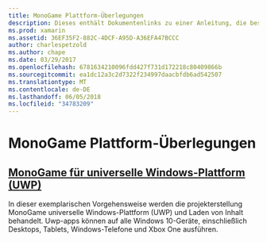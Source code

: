 ```yaml
---
title: MonoGame Plattform-Überlegungen
description: Dieses enthält Dokumentenlinks zu einer Anleitung, die beschreibt, wie MonoGame für universelle Windows-Plattform zu verwenden. Das verknüpfte Handbuch erläutert, wie zum Einrichten einer Anwendung, führen Sie es auf Xbox One, Referenzmaterial und vieles mehr.
ms.prod: xamarin
ms.assetid: 36EF35F2-882C-4DCF-A95D-A36EFA47BCCC
author: charlespetzold
ms.author: chape
ms.date: 03/29/2017
ms.openlocfilehash: 6781634210096fdd427f731d172218c80409866b
ms.sourcegitcommit: ea1dc12a3c2d7322f234997daacbfdb6ad542507
ms.translationtype: MT
ms.contentlocale: de-DE
ms.lasthandoff: 06/05/2018
ms.locfileid: "34783209"
---
```

# <a name="monogame-platform-specific-considerations"></a>MonoGame Plattform-Überlegungen

## <a name="monogame-on-universal-windows-platform-uwpgraphics-gamesmonogameplatformsuwpmd"></a>[MonoGame für universelle Windows-Plattform (UWP)](~/graphics-games/monogame/platforms/uwp.md)

In dieser exemplarischen Vorgehensweise werden die projekterstellung MonoGame universelle Windows-Plattform (UWP) und Laden von Inhalt behandelt. Uwp-apps können auf alle Windows 10-Geräte, einschließlich Desktops, Tablets, Windows-Telefone und Xbox One ausführen.

